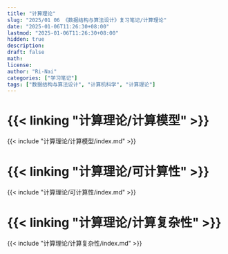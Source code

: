 ```yaml
---
title: "计算理论"
slug: "2025/01 06 《数据结构与算法设计》复习笔记/计算理论"
date: "2025-01-06T11:26:30+08:00"
lastmod: "2025-01-06T11:26:30+08:00"
hidden: true
description:
draft: false
math:
license:
author: "Ri-Nai"
categories: ["学习笔记"]
tags: ["数据结构与算法设计", "计算机科学", "计算理论"]
---
```

# {{< linking "计算理论/计算模型" >}}
{{< include "计算理论/计算模型/index.md" >}}

# {{< linking "计算理论/可计算性" >}}
{{< include "计算理论/可计算性/index.md" >}}

# {{< linking "计算理论/计算复杂性" >}}
{{< include "计算理论/计算复杂性/index.md" >}}

